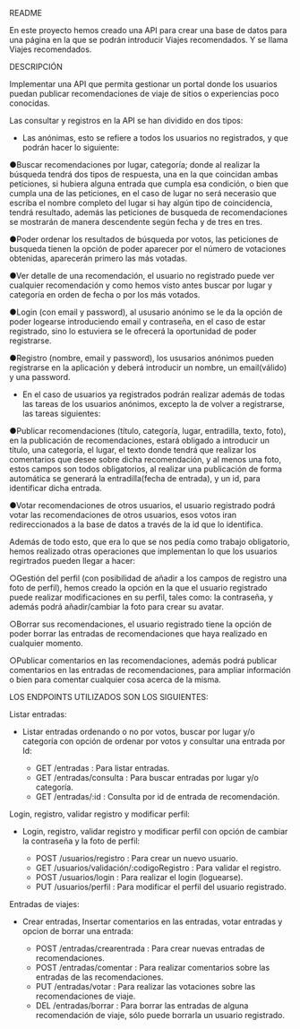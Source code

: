 README

En este proyecto hemos creado una API para crear una base de datos para una página en la que se podrán introducir Viajes recomendados. Y se llama
Viajes recomendados.

DESCRIPCIÓN

Implementar una API que permita gestionar un portal donde los usuarios puedan publicar
recomendaciones de viaje de sitios o experiencias poco conocidas.

Las consultar y registros en la API se han dividido en dos tipos:

- Las anónimas, esto se refiere a todos los usuarios no registrados, y que podrán hacer lo siguiente:

●Buscar recomendaciones por lugar, categoría; donde al realizar la búsqueda tendrá dos tipos de respuesta, una en la que coincidan ambas peticiones, si hubiera alguna entrada que cumpla esa condición, o bien que cumpla una de las peticiones, en el caso de lugar no será necerasio que escriba el nombre completo del lugar si hay algún tipo de coincidencia, tendrá resultado, además las peticiones de busqueda de recomendaciones se mostrarán de manera descendente según fecha y de tres en tres.

●Poder ordenar los resultados de búsqueda por votos, las peticiones de busqueda tienen la opción de poder aparecer por el número de votaciones obtenidas, aparecerán primero las más votadas.

●Ver detalle de una recomendación, el usuario no registrado puede ver cualquier recomendación y como hemos visto antes buscar por lugar y categoría en orden de fecha o por los más votados.

●Login (con email y password), al ususario anónimo se le da la opción de poder logearse introduciendo email y contraseña, en el caso de estar registrado, sino lo estuviera se le ofrecerá la oportunidad de poder registrarse.

●Registro (nombre, email y password), los ususarios anónimos pueden registrarse en la aplicación y deberá introducir un nombre, un email(válido) y una password.

- En el caso de usuarios ya registrados podrán realizar además de todas las tareas de los usuarios anónimos, excepto la de volver a registrarse, las tareas siguientes:

●Publicar recomendaciones (título, categoría, lugar, entradilla, texto, foto), en la publicación de recomendaciones, estará obligado a introducir un título, una categoría, el lugar, el texto donde tendrá que realizar los comentarios que desee sobre dicha recomendación, y al menos una foto, estos campos son todos obligatorios, al realizar una publicación de forma automática se generará la entradilla(fecha de entrada), y un id, para identificar dicha entrada.

●Votar recomendaciones de otros usuarios, el usuario registrado podrá votar las recomendaciones de otros usuarios, esos votos iran redireccionados a la base de datos a través de la id que lo identifica.

Además de todo esto, que era lo que se nos pedía como trabajo obligatorio, hemos realizado otras operaciones que implementan lo que los usuarios regirtrados pueden llegar a hacer:

○Gestión del perfil (con posibilidad de añadir a los campos de registro una foto de perfil), hemos creado la opción en la que el usuario registrado puede realizar modificaciones en su perfil, tales como: la contraseña, y además podrá añadir/cambiar la foto para crear su avatar.

○Borrar sus recomendaciones, el usuario registrado tiene la opción de poder borrar las entradas de recomendaciones que haya realizado en cualquier momento.

○Publicar comentarios en las recomendaciones, además podrá publicar comentarios en las entradas de recomendaciones, para ampliar información o bien para comentar cualquier cosa acerca de la misma.

LOS ENDPOINTS UTILIZADOS SON LOS SIGUIENTES:

Listar entradas:

- Listar entradas ordenando o no por votos, buscar por lugar y/o categoría con opción de ordenar por votos y consultar una entrada por Id:

  - GET /entradas : Para listar entradas.
  - GET /entradas/consulta : Para buscar entradas por lugar y/o categoría.
  - GET /entradas/:id : Consulta por id de entrada de recomendación.

Login, registro, validar registro y modificar perfil:

- Login, registro, validar registro y modificar perfil con opción de cambiar la contraseña y la foto de perfil:

  - POST /usuarios/registro : Para crear un nuevo usuario.
  - GET /usuarios/validación/:codigoRegistro : Para validar el registro.
  - POST /usuarios/login : Para realizar el login (loguearse).
  - PUT /usuarios/perfil : Para modificar el perfil del usuario registrado.

Entradas de viajes:

- Crear entradas, Insertar comentarios en las entradas, votar entradas y opcion de borrar una entrada:

  - POST /entradas/crearentrada : Para crear nuevas entradas de recomendaciones.
  - POST /entradas/comentar : Para realizar comentarios sobre las entradas de las recomendaciones.
  - PUT /entradas/votar : Para realizar las votaciones sobre las recomendaciones de viaje.
  - DEL /entradas/borrar : Para borrar las entradas de alguna recomendación de viaje, sólo puede borrarla un usuario registrado.
